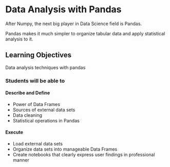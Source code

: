 # Data Analysis with Pandas

After Numpy, the next big player in Data Science field is Pandas.

Pandas makes it much simpler to organize tabular data and apply statistical analysis to it.


## Learning Objectives
Data analysis techniques with pandas
### Students will be able to

#### Describe and Define

- Power of Data Frames
- Sources of external data sets
- Data cleaning
- Statistical operations in Pandas

#### Execute

- Load external data sets
- Organize data sets into manageable Data Frames
- Create notebooks that clearly express user findings in professional manner

